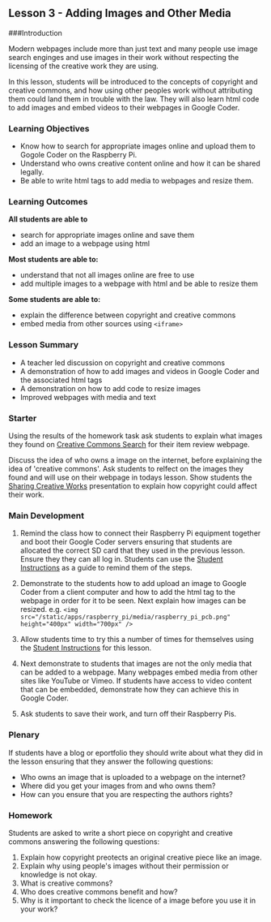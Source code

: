 ## Lesson 3 - Adding Images and Other Media

###Introduction

Modern webpages include more than just text and many people use image search enginges and use images in their work without respecting the licensing of the creative work they are using.

In this lesson, students will be introduced to the concepts of  copyright and creative commons, and how using other peoples work without attributing them could land them in trouble with the law. They will also learn html code to add images and embed videos to their webpages in Google Coder.

### Learning Objectives

- Know how to search for appropriate images online and upload them to Gogole Coder on the Raspberry Pi.
- Understand who owns creative content online and how it can be shared legally.
- Be able to write html tags to add media to webpages and resize them.


### Learning Outcomes

**All students are able to**

- search for appropriate images online and save them
- add an image to a webpage using html

**Most students are able to:**

- understand that not all images online are free to use
- add multiple images to a webpage with html and be able to resize them


**Some students are able to:**

- explain the difference between copyright and creative commons
- embed media from other sources using `<iframe>`



### Lesson Summary

- A teacher led discussion on copyright and creative commons
- A demonstration of how to add images and videos in Google Coder and the associated html tags
- A demonstration on how to add code to resize images
- Improved webpages with media and text


### Starter

Using the results of the homework task ask students to explain what images they found on [Creative Commons Search](http://search.creativecommons.org) for their item review webpage. 

Discuss the idea of who owns a image on the internet, before explaining the idea of 'creative commons'. Ask students to relfect on the images they found and will use on their webpage in todays lesson. Show students the [Sharing Creative Works](http://wiki.creativecommons.org/Sharing_Creative_Works) presentation to explain how copyright could affect their work.


### Main Development

1. Remind the class how to connect their Raspberry Pi equipment together and boot their Google Coder servers ensuring that students are allocated the correct SD card that they used in the previous lesson. Ensure they they can all log in. Students can use the [Student Instructions](https://github.com/raspberrypilearning/coder-html-css-lessons/blob/master/Lesson-3/student-instructions-3.md) as a guide to remind them of the steps.

2. Demonstrate to the students how to add upload an image to Google Coder from a client computer and how to add the html tag to the webpage in order for it to be seen. Next explain how images can be resized. e.g. `<img src="/static/apps/raspberry_pi/media/raspberry_pi_pcb.png" height="400px" width="700px" />`

3. Allow students time to try this a number of times for themselves using the [Student Instructions](https://github.com/raspberrypilearning/coder-html-css-lessons/blob/master/Lesson-3/student-instructions-3.md) for this lesson.

4. Next demonstrate to students that images are not the only media that can be added to a webpage. Many webpages embed media from other sites like YouTube or Vimeo. If students have access to video content that can be embedded, demonstrate how they can achieve this in Google Coder. 

5. Ask students to save their work, and turn off their Raspberry Pis.

### Plenary

If students have a blog or eportfolio they should write about what they did in the lesson ensuring that they answer the following questions:

- Who owns an image that is uploaded to a webpage on the internet?
- Where did you get your images from and who owns them?
- How can you ensure that you are respecting the authors rights?

### Homework

Students are asked to write a short piece on copyright and creative commons answering the following questions:

1. Explain how copyright preotects an original creative piece like an image.
2. Explain why using people's images without their permission or knowledge is not okay.
3. What is creative commons?
4. Who does creative commons benefit and how?
5. Why is it important to check the licence of a image before you use it in your work?




